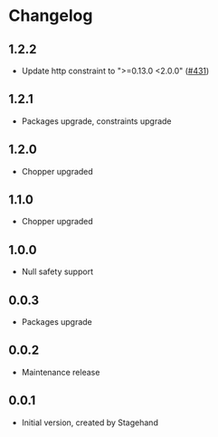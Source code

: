 # Changelog

## 1.2.2

- Update http constraint to ">=0.13.0 <2.0.0" ([#431](https://github.com/lejard-h/chopper/pull/431))

## 1.2.1

- Packages upgrade, constraints upgrade

## 1.2.0

- Chopper upgraded

## 1.1.0

- Chopper upgraded

## 1.0.0

- Null safety support

## 0.0.3

- Packages upgrade

## 0.0.2

- Maintenance release

## 0.0.1

- Initial version, created by Stagehand
